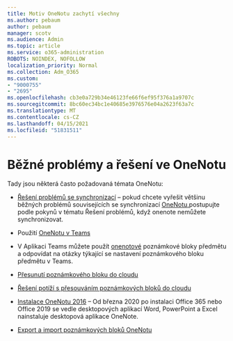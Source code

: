 ```yaml
---
title: Motiv OneNotu zachytí všechny
ms.author: pebaum
author: pebaum
manager: scotv
ms.audience: Admin
ms.topic: article
ms.service: o365-administration
ROBOTS: NOINDEX, NOFOLLOW
localization_priority: Normal
ms.collection: Adm_O365
ms.custom:
- "9000755"
- "2695"
ms.openlocfilehash: cb3e0a729b34e46123fe66f6ef95f376a1a9707c
ms.sourcegitcommit: 8bc60ec34bc1e40685e3976576e04a2623f63a7c
ms.translationtype: MT
ms.contentlocale: cs-CZ
ms.lasthandoff: 04/15/2021
ms.locfileid: "51831511"
---
```

# <a name="common-issues-and-resolutions-with-onenote"></a>Běžné problémy a řešení ve OneNotu

Tady jsou některá často požadovaná témata OneNotu:

- [Řešení problémů se synchronizací](https://support.office.com/article/299495ef-66d1-448f-90c1-b785a6968d45) – pokud chcete vyřešit většinu běžných problémů souvisejících se synchronizací [OneNotu,](https://support.office.com/article/Fix-issues-when-you-can-t-sync-OneNote-299495ef-66d1-448f-90c1-b785a6968d45)postupujte podle pokynů v tématu Řešení problémů, když onenote nemůžete synchronizovat.

- Použití [OneNotu v Teams](https://support.microsoft.com/office/0ec78cc3-ba3b-4279-a88e-aa40af9865c2) 

- V Aplikaci Teams můžete použít [onenotové](https://support.office.com/article/bd77f11f-27cd-4d41-bfbd-2b11799f1440) poznámkové bloky předmětu a odpovídat na otázky týkající se nastavení poznámkového bloku předmětu v Teams.

- [Přesunutí poznámkového bloku do cloudu](https://support.office.com/article/d5c28b91-7b9c-45be-8f0c-529bdbba019a)

- [Řešení potíží s přesouváním poznámkových bloků do cloudu](https://support.office.com/article/70528107-11dc-4f3f-b695-b150059dfd78)

- [Instalace OneNotu 2016](https://support.office.com/article/c08068d8-b517-4464-9ff2-132cb9c45c08) – Od března 2020 po instalaci Office 365 nebo Office 2019 se vedle desktopových aplikací Word, PowerPoint a Excel nainstaluje desktopová aplikace OneNote.

- [Export a import poznámkových bloků OneNotu](https://support.office.com/article/a4b60da5-8f33-464e-b1ba-b95ce540f309)
